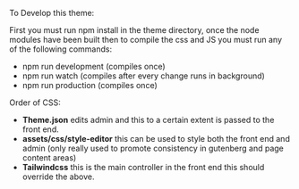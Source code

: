 To Develop this theme:

First you must run npm install in the theme directory, once the node modules have been built 
then to compile the css and JS you must run any of the following commands:

* npm run development (compiles once)
* npm run watch (compiles after every change runs in background)
* npm run production (compiles once)

Order of CSS:
* **Theme.json** edits admin and this to a certain extent is passed to the front end.
* **assets/css/style-editor** this can be used to style both the front end and admin (only really used to promote consistency in gutenberg and page content areas)
* **Tailwindcss** this is the main controller in the front end this should override the above.